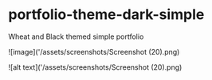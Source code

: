 # portfolio-theme-dark-simple
Wheat and Black themed simple portfolio

![image]('/assets/screenshots/Screenshot (20).png)

![alt text]('/assets/screenshots/Screenshot (20).png)

